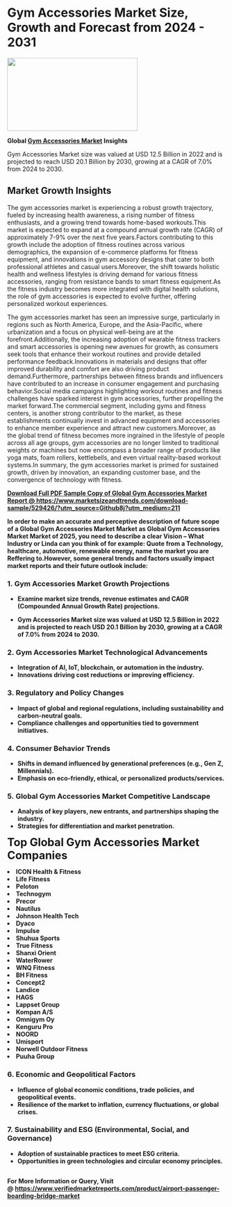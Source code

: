 <H1>Gym Accessories Market Size, Growth and Forecast from 2024 - 2031</H1><img class="aligncenter size-medium wp-image-584254" src="https://thirdeyenews.in/wp-content/uploads/2024/09/Global-Market-Research-300x168.jpeg" alt="" width="300" height="168" /><p><strong>Global&nbsp;<a href="https://www.marketsizeandtrends.com/download-sample/529426/?utm_source=Github8j?utm_medium=211">Gym Accessories Market</a> Insights</strong></p><p>Gym Accessories Market size was valued at USD 12.5 Billion in 2022 and is projected to reach USD 20.1 Billion by 2030, growing at a CAGR of 7.0% from 2024 to 2030.</p><p><h2>Market Growth Insights</h2> <p>The gym accessories market is experiencing a robust growth trajectory, fueled by increasing health awareness, a rising number of fitness enthusiasts, and a growing trend towards home-based workouts.This market is expected to expand at a compound annual growth rate (CAGR) of approximately 7-9% over the next five years.Factors contributing to this growth include the adoption of fitness routines across various demographics, the expansion of e-commerce platforms for fitness equipment, and innovations in gym accessory designs that cater to both professional athletes and casual users.Moreover, the shift towards holistic health and wellness lifestyles is driving demand for various fitness accessories, ranging from resistance bands to smart fitness equipment.As the fitness industry becomes more integrated with digital health solutions, the role of gym accessories is expected to evolve further, offering personalized workout experiences.</p> <p><strong><a href="download-link"></a></strong></p> <p>The gym accessories market has seen an impressive surge, particularly in regions such as North America, Europe, and the Asia-Pacific, where urbanization and a focus on physical well-being are at the forefront.Additionally, the increasing adoption of wearable fitness trackers and smart accessories is opening new avenues for growth, as consumers seek tools that enhance their workout routines and provide detailed performance feedback.Innovations in materials and designs that offer improved durability and comfort are also driving product demand.Furthermore, partnerships between fitness brands and influencers have contributed to an increase in consumer engagement and purchasing behavior.Social media campaigns highlighting workout routines and fitness challenges have sparked interest in gym accessories, further propelling the market forward.The commercial segment, including gyms and fitness centers, is another strong contributor to the market, as these establishments continually invest in advanced equipment and accessories to enhance member experience and attract new customers.Moreover, as the global trend of fitness becomes more ingrained in the lifestyle of people across all age groups, gym accessories are no longer limited to traditional weights or machines but now encompass a broader range of products like yoga mats, foam rollers, kettlebells, and even virtual reality-based workout systems.In summary, the gym accessories market is primed for sustained growth, driven by innovation, an expanding customer base, and the convergence of technology with fitness.<p><strong><a href="get-more-link"></p><p><span class=""><strong>Download Full PDF Sample Copy of Global Gym Accessories Market Report</strong> @ <a href="https://www.marketsizeandtrends.com/download-sample/529426/?utm_source=Github8j?utm_medium=211" target="_blank">https://www.marketsizeandtrends.com/download-sample/529426/?utm_source=Github8j?utm_medium=211</a></span></p><p>In order to make an accurate and perceptive description of future scope of a Global&nbsp;Gym Accessories Market Market as Global&nbsp;Gym Accessories Market Market of 2025, you need to describe a clear Vision &ndash; What Industry or Linda can you think of for example: Quote from a Technology, healthcare, automotive, renewable energy, name the market you are Reffering to.However, some general trends and factors usually impact market reports and their future outlook include:</p><h3>1.&nbsp;<strong>Gym Accessories Market Growth Projections</strong></h3><ul><li>Examine market size trends, revenue estimates and CAGR (Compounded Annual Growth Rate) projections.</li><li><p>Gym Accessories Market size was valued at USD 12.5 Billion in 2022 and is projected to reach USD 20.1 Billion by 2030, growing at a CAGR of 7.0% from 2024 to 2030.</p></li></ul><h3>2.&nbsp;<strong>Gym Accessories Market Technological Advancements</strong></h3><ul><li>Integration of AI, IoT, blockchain, or automation in the industry.</li><li>Innovations driving cost reductions or improving efficiency.</li></ul><h3>3.&nbsp;<strong>Regulatory and Policy Changes</strong></h3><ul><li>Impact of global and regional regulations, including sustainability and carbon-neutral goals.</li><li>Compliance challenges and opportunities tied to government initiatives.</li></ul><h3>4.&nbsp;<strong>Consumer Behavior Trends</strong></h3><ul><li>Shifts in demand influenced by generational preferences (e.g., Gen Z, Millennials).</li><li>Emphasis on eco-friendly, ethical, or personalized products/services.</li></ul><h3>5.&nbsp;<strong>Global Gym Accessories Market Competitive Landscape</strong></h3><ul><li>Analysis of key players, new entrants, and partnerships shaping the industry.</li><li>Strategies for differentiation and market penetration.</li></ul><p data-pm-slice="1 1 []"><span style="color: inherit; font-family: inherit; font-size: 25px;">Top Global Gym Accessories Market Companies</span></p><div class="" data-test-id=""><p><li>ICON Health & Fitness</li><li> Life Fitness</li><li> Peloton</li><li> Technogym</li><li> Precor</li><li> Nautilus</li><li> Johnson Health Tech</li><li> Dyaco</li><li> Impulse</li><li> Shuhua Sports</li><li> True Fitness</li><li> Shanxi Orient</li><li> WaterRower</li><li> WNQ Fitness</li><li> BH Fitness</li><li> Concept2</li><li> Landice</li><li> HAGS</li><li> Lappset Group</li><li> Kompan A/S</li><li> Omnigym Oy</li><li> Kenguru Pro</li><li> NOORD</li><li> Umisport</li><li> Norwell Outdoor Fitness</li><li> Puuha Group</li></p></div><h3>6.&nbsp;<strong>Economic and Geopolitical Factors</strong></h3><ul><li>Influence of global economic conditions, trade policies, and geopolitical events.</li><li>Resilience of the market to inflation, currency fluctuations, or global crises.</li></ul><h3>7.&nbsp;<strong>Sustainability and ESG (Environmental, Social, and Governance)</strong></h3><ul><li>Adoption of sustainable practices to meet ESG criteria.</li><li>Opportunities in green technologies and circular economy principles.</li></ul><h2><strong style="font-size: 14px;">For More Information or Query, Visit @&nbsp;</strong><a style="background-color: #ffffff; font-size: 14px;" href="https://www.marketsizeandtrends.com/report/gym-accessories-market/" target="_blank">https://www.verifiedmarketreports.com/product/airport-passenger-boarding-bridge-market</a></h2>